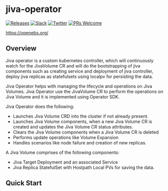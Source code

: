 # jiva-operator

[![Releases](https://img.shields.io/github/release/openebs/openebs/all.svg?style=flat-square)](https://github.com/openebs/openebs/releases)
[![Slack](https://img.shields.io/badge/chat!!!-slack-ff1493.svg?style=flat-square)]( https://openebs-community.slack.com)
[![Twitter](https://img.shields.io/twitter/follow/openebs.svg?style=social&label=Follow)](https://twitter.com/intent/follow?screen_name=openebs)
[![PRs Welcome](https://img.shields.io/badge/PRs-welcome-brightgreen.svg?style=flat-square)](https://github.com/openebs/openebs/blob/master/CONTRIBUTING.md)


https://openebs.org/

## Overview

Jiva operator is a custom kubernetes controller, which will continuously watch
for the JivaVolume CR and will do the bootstrapping of jiva components such as
creating service and deployment of jiva controller, deploy jiva replicas as
statefulsets using localpv for persisting the data.

Jiva Operator helps with managing the lifecycle and operations on Jiva Volumes.
Jiva Operator use the JivaVolume CR to perform the operations on Jiva Volume and it is implemented using Operator SDK.

Jiva Operator does the following:

- Launches Jiva Volume CRD into the cluster if not already present.
- Launches Jiva Volume components, when a new Jiva Volume CR is created and updates the Jiva Volume CR status attributes.
- Clears the Jiva Volume components when a Jiva Volume CR is deleted
- Performs update operations like Volume Expansion
- Handles scenarios like node failure and creation of new replicas.

A Jiva Volume comprises of the following components:

- Jiva Target Deployment and an associated Service
- Jiva Replica StatefulSet with Hostpath Local PVs for saving the data.

## Quick Start




